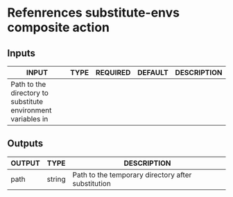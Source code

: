 # Refenrences substitute-envs composite action

## Inputs

<!-- AUTO-DOC-INPUT:START - Do not remove or modify this section -->

| INPUT | TYPE   | REQUIRED | DEFAULT | DESCRIPTION                                                  |
| ----- | ------ | -------- | ------- | ------------------------------------------------------------ |
Path to the directory to substitute environment variables in |

<!-- AUTO-DOC-INPUT:END -->

## Outputs

<!-- AUTO-DOC-OUTPUT:START - Do not remove or modify this section -->

| OUTPUT | TYPE   | DESCRIPTION                                        |
| ------ | ------ | -------------------------------------------------- |
| path   | string | Path to the temporary directory after substitution |

<!-- AUTO-DOC-OUTPUT:END -->
